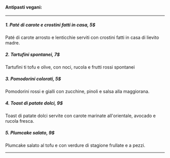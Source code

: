 #### Antipasti vegani:***##### 1. _Paté di carote e crostini fatti in casa_, 5$Paté di carote arrosto e lenticchie serviti con crostini fatti in casa di lievito madre.##### 2. _Tartufini spontanei_, 7$Tartufini ti tofu e olive, con noci, rucola e frutti rossi spontanei##### 3. _Pomodorini colorati_, 5$Pomodorini rossi e gialli con zucchine, pinoli e salsa alla maggiorana.##### 4. _Toast di patate dolci_, 9$Toast di patate dolci servite con carote marinate all'orientale, avocado e rucola fresca.##### 5. _Plumcake salato_, 9$Plumcake salato al tofu e con verdure di stagione frullate e a pezzi.***